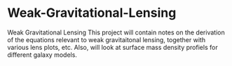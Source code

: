 # Weak-Gravitational-Lensing
Weak Gravitational Lensing
This project will contain notes on the derivation of the equations relevant to weak gravitaitonal lensing, together with various lens plots, etc.
Also, will look at surface mass density profiels for different galaxy models.
